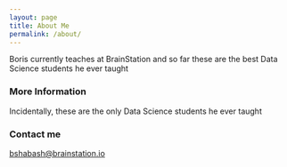 ```yaml
---
layout: page
title: About Me
permalink: /about/
---
```


Boris currently teaches at BrainStation and so far these are the best Data Science students he ever taught

### More Information

Incidentally, these are the only Data Science students he ever taught 

### Contact me

[bshabash@brainstation.io](mailto:bshabash@brainstation.io)